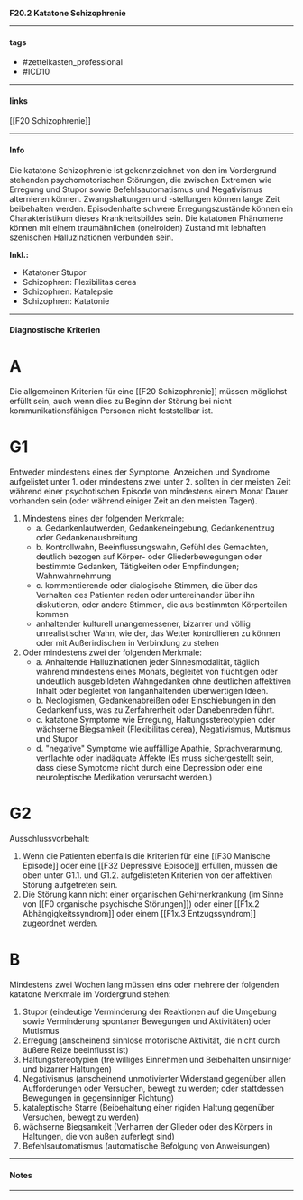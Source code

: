 __F20.2 Katatone Schizophrenie__

___________________________________________
#### tags

- #zettelkasten_professional
- #ICD10 
___________________________________________
#### links

[[F20 Schizophrenie]]

___________________________________________
#### Info
Die katatone Schizophrenie ist gekennzeichnet von den im Vordergrund stehenden psychomotorischen Störungen, die zwischen Extremen wie Erregung und Stupor sowie Befehlsautomatismus und Negativismus alternieren können. Zwangshaltungen und -stellungen können lange Zeit beibehalten werden. Episodenhafte schwere Erregungszustände können ein Charakteristikum dieses Krankheitsbildes sein. Die katatonen Phänomene können mit einem traumähnlichen (oneiroiden) Zustand mit lebhaften szenischen Halluzinationen verbunden sein.

__Inkl.:__
- Katatoner Stupor  
- Schizophren: Flexibilitas cerea  
- Schizophren: Katalepsie  
- Schizophren: Katatonie
___________________________________________
#### Diagnostische Kriterien

# A
Die allgemeinen Kriterien für eine [[F20 Schizophrenie]] müssen möglichst erfüllt sein, auch wenn dies zu Beginn der Störung bei nicht kommunikationsfähigen Personen nicht feststellbar ist.

# G1
Entweder mindestens eines der Symptome, Anzeichen und Syndrome aufgelistet unter 1. oder mindestens zwei unter 2. sollten in der meisten Zeit während einer psychotischen Episode von mindestens einem Monat Dauer vorhanden sein (oder während einiger Zeit an den meisten Tagen).
1. Mindestens eines der folgenden Merkmale:
	- a. Gedankenlautwerden, Gedankeneingebung, Gedankenentzug oder Gedankenausbreitung
	- b. Kontrollwahn, Beeinflussungswahn, Gefühl des Gemachten, deutlich bezogen auf Körper- oder Gliederbewegungen oder bestimmte Gedanken, Tätigkeiten oder Empfindungen; Wahnwahrnehmung
	- c. kommentierende oder dialogische Stimmen, die über das Verhalten des Patienten reden oder untereinander über ihn diskutieren, oder andere Stimmen, die aus bestimmten Körperteilen kommen
	- anhaltender kulturell unangemessener, bizarrer und völlig unrealistischer Wahn, wie der, das Wetter kontrollieren zu können oder mit Außerirdischen in Verbindung zu stehen
2. Oder mindestens zwei der folgenden Merkmale:
	- a. Anhaltende Halluzinationen jeder Sinnesmodalität, täglich während mindestens eines Monats, begleitet von flüchtigen oder undeutlich ausgebildeten Wahngedanken ohne deutlichen affektiven Inhalt oder begleitet von langanhaltenden überwertigen Ideen.
	- b. Neologismen, Gedankenabreißen oder Einschiebungen in den Gedankenfluss, was zu Zerfahrenheit oder Danebenreden führt.
	- c. katatone Symptome wie Erregung, Haltungsstereotypien oder wächserne Biegsamkeit (Flexibilitas cerea), Negativismus, Mutismus und Stupor
	- d. "negative" Symptome wie auffällige Apathie, Sprachverarmung, verflachte oder inadäquate Affekte (Es muss sichergestellt sein, dass diese Symptome nicht durch eine Depression oder eine neuroleptische Medikation verursacht werden.)

# G2
Ausschlussvorbehalt: 
1. Wenn die Patienten ebenfalls die Kriterien für eine [[F30 Manische Episode]] oder eine [[F32 Depressive Episode]] erfüllen, müssen die oben unter G1.1. und G1.2. aufgelisteten Kriterien von der affektiven Störung aufgetreten sein.
2. Die Störung kann nicht einer organischen Gehirnerkrankung (im Sinne von [[F0 organische psychische Störungen]]) oder einer [[F1x.2 Abhängigkeitssyndrom]] oder einem [[F1x.3 Entzugssyndrom]] zugeordnet werden.

# B 
Mindestens zwei Wochen lang müssen eins oder mehrere der folgenden katatone Merkmale im Vordergrund stehen:
1. Stupor (eindeutige Verminderung der Reaktionen auf die Umgebung sowie Verminderung spontaner Bewegungen und Aktivitäten) oder Mutismus
2. Erregung (anscheinend sinnlose motorische Aktivität, die nicht durch äußere Reize beeinflusst ist)
3. Haltungstereotypien (freiwilliges Einnehmen und Beibehalten unsinniger und bizarrer Haltungen)
4. Negativismus (anscheinend unmotivierter Widerstand gegenüber allen Aufforderungen oder Versuchen, bewegt zu werden; oder stattdessen Bewegungen in gegensinniger Richtung)
5. kataleptische Starre (Beibehaltung einer rigiden Haltung gegenüber Versuchen, bewegt zu werden)
6. wächserne Biegsamkeit (Verharren der Glieder oder des Körpers in Haltungen, die von außen auferlegt sind)
7. Befehlsautomatismus (automatische Befolgung von Anweisungen)

___________________________________________
#### Notes

___________________________________________

